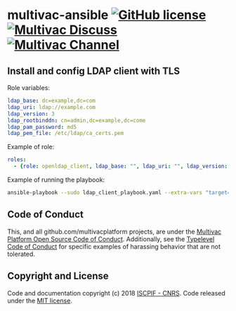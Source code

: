 # multivac-ansible [![GitHub license](https://img.shields.io/badge/license-MIT-blue.svg)](https://github.com/multivacplatform/multivac-ansible/blob/master/LICENSE) [![Multivac Discuss](https://img.shields.io/badge/multivac-discuss-ff69b4.svg)](https://discourse.iscpif.fr/c/multivac) [![Multivac Channel](https://img.shields.io/badge/multivac-chat-ff69b4.svg)](https://chat.iscpif.fr/channel/multivac)

## Install and config LDAP client with TLS
Role variables:

```yaml
ldap_base: dc=example,dc=com
ldap_uri: ldap://example.com
ldap_version: 3
ldap_rootbinddn: cn=admin,dc=example,dc=come
ldap_pam_password: md5
ldap_pem_file: /etc/ldap/ca_certs.pem
```

Example of role:
```yaml
roles:
  - {role: openldap_client, ldap_base: "", ldap_uri: "", ldap_version: "", ldap_rootbinddn: "", ldap_pam_password: "", ldap_pem_file: ""}
```

Example of running the playbook:

```bash
ansible-playbook --sudo ldap_client_playbook.yaml --extra-vars "target=ANSIBLE_HOSTS_OR_GROUPS"
```

## Code of Conduct

This, and all github.com/multivacplatform projects, are under the [Multivac Platform Open Source Code of Conduct](https://github.com/multivacplatform/code-of-conduct/blob/master/code-of-conduct.md). Additionally, see the [Typelevel Code of Conduct](http://typelevel.org/conduct) for specific examples of harassing behavior that are not tolerated.

## Copyright and License

Code and documentation copyright (c) 2018 [ISCPIF - CNRS](http://iscpif.fr). Code released under the [MIT license](https://github.com/multivacplatform/multivac-ansible/blob/master/LICENSE).
